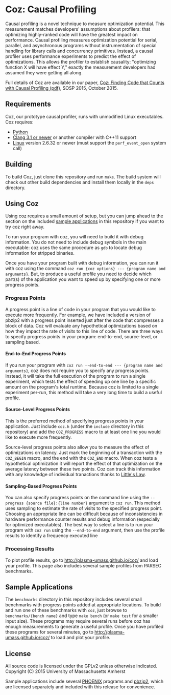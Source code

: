 # Coz: Causal Profiling
Causal profiling is a novel technique to measure optimization potential.
This measurement matches developers' assumptions about profilers: that
optimizing highly-ranked code will have the greatest impact on
performance. Causal profiling measures optimization potential for serial,
parallel, and asynchronous programs without instrumentation of special
handling for library calls and concurrency primitives. Instead, a causal
profiler uses performance experiments to predict the effect of
optimizations. This allows the profiler to establish causality:
"optimizing function X will have effect Y," exactly the measurement
developers had assumed they were getting all along.

Full details of Coz are available in our paper, [Coz: Finding Code
that Counts with Causal Profiling
(pdf)](Coz-Curtsinger-Berger-SOSP2015.pdf), SOSP 2015, October 2015.

## Requirements
Coz, our prototype causal profiler, runs with unmodified Linux executables. Coz requires:

- [Python](http://www.python.org)
- [Clang 3.1 or newer](http://clang.llvm.org) or another compiler with C++11 support
- [Linux](http://kernel.org) version 2.6.32 or newer (must support the `perf_event_open` system call)

## Building
To build Coz, just clone this repository and run `make`. The build system will check out other build dependencies and install them locally in the `deps` directory.

## Using Coz
Using coz requires a small amount of setup, but you can jump ahead to the section on the included [sample applications](#sample-applications) in this repository if you want to try coz right away.

To run your program with coz, you will need to build it with debug information. You do not need to include debug symbols in the main executable: coz uses the same procedure as `gdb` to locate debug information for stripped binaries.

Once you have your program built with debug information, you can run it with coz using the command `coz run {coz options} --- {program name and arguments}`. But, to produce a useful profile you need to decide which part(s) of the application you want to speed up by specifying one or more progress points.

### Progress Points
A progress point is a line of code in your program that you would like to execute more frequently. For example, we have included a version of pbzip2 with a progress point inserted just after the code that compresses a block of data. Coz will evaluate any hypothetical optimizations based on how they impact the rate of visits to this line of code. There are three ways to specify progress points in your program: end-to-end, source-level, or sampling based.

#### End-to-End Progress Points
If you run your program with `coz run --end-to-end --- {program name and arguments}`, coz does not require you to specify any progress points. Instead, it will take the full execution of the program to run a single experiment, which tests the effect of speeding up one line by a specific amount on the program's total runtime. Because coz is limited to a single experiment per-run, this method will take a very long time to build a useful profile.

#### Source-Level Progress Points
This is the preferred method of specifying progress points in your application. Just include `coz.h` (under the `include` directory in this repository) and add the `COZ_PROGRESS` macro to at least one line you would like to execute more frequently.

Source-level progress points also allow you to measure the effect of optimizations on latency. Just mark the beginning of a transaction with the `COZ_BEGIN` macro, and the end with the `COZ_END` macro. When coz tests a hypothetical optimization it will report the effect of that optimization on the average latency between these two points. Coz can track this information with any knowledge of individual tranactions thanks to [Little's Law](https://en.wikipedia.org/wiki/Little%27s_law).

#### Sampling-Based Progress Points
You can also specify progress points on the command line using the `--progress {source file}:{line number}` argument to `coz run`. This method uses sampling to estimate the rate of visits to the specified progress point. Choosing an appropriate line can be difficult because of inconsistencies in hardware performance counter results and debug information (especially for optimized executables). The best way to select a line is to run your program with `coz run` using the `--end-to-end` argument, then use the profile results to identify a frequency executed line

### Processing Results
To plot profile results, go to http://plasma-umass.github.io/coz/ and load your profile. This page also includes several sample profiles from PARSEC benchmarks.

## Sample Applications
The `benchmarks` directory in this repository includes several small benchmarks with progress points added at appropriate locations. To build and run one of these benchmarks with `coz`, just browse to `benchmarks/{bench name}` and type `make bench` (or `make test` for a smaller input size). These programs may require several runs before coz has enough measurements to generate a useful profile. Once you have profiled these programs for several minutes, go to http://plasma-umass.github.io/coz/ to load and plot your profile.

## License
All source code is licensed under the GPLv2 unless otherwise indicated. Copyright (C) 2015 University of Massachusetts Amherst

Sample applications include several [PHOENIX](https://github.com/kozyraki/phoenix) programs and [pbzip2](http://compression.ca/pbzip2/), which are licensed separately and included with this release for convenience.
